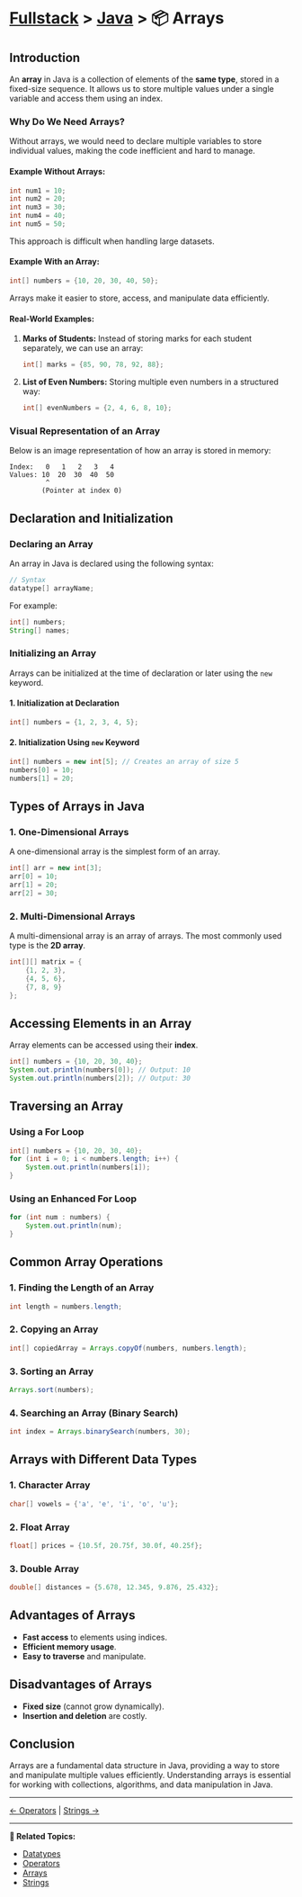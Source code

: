 # [Fullstack](../../) > [Java](../) > 📦 Arrays

## Introduction
An **array** in Java is a collection of elements of the **same type**, stored in a fixed-size sequence. 
It allows us to store multiple values under a single variable and access them using an index.

### **Why Do We Need Arrays?**
Without arrays, we would need to declare multiple variables to store individual values, making the code inefficient and hard to manage.

#### **Example Without Arrays:**
```java
int num1 = 10;
int num2 = 20;
int num3 = 30;
int num4 = 40;
int num5 = 50;
```
This approach is difficult when handling large datasets.

#### **Example With an Array:**
```java
int[] numbers = {10, 20, 30, 40, 50};
```
Arrays make it easier to store, access, and manipulate data efficiently.

#### **Real-World Examples:**
1. **Marks of Students:** Instead of storing marks for each student separately, we can use an array:
   ```java
   int[] marks = {85, 90, 78, 92, 88};
   ```
2. **List of Even Numbers:** Storing multiple even numbers in a structured way:
   ```java
   int[] evenNumbers = {2, 4, 6, 8, 10};
   ```

### **Visual Representation of an Array**
Below is an image representation of how an array is stored in memory:

```
Index:   0   1   2   3   4
Values: 10  20  30  40  50
         ^
        (Pointer at index 0)
```

## Declaration and Initialization

### Declaring an Array
An array in Java is declared using the following syntax:

```java
// Syntax
datatype[] arrayName;
```

For example:
```java
int[] numbers;
String[] names;
```

### Initializing an Array
Arrays can be initialized at the time of declaration or later using the `new` keyword.

#### **1. Initialization at Declaration**
```java
int[] numbers = {1, 2, 3, 4, 5};
```

#### **2. Initialization Using `new` Keyword**
```java
int[] numbers = new int[5]; // Creates an array of size 5
numbers[0] = 10;
numbers[1] = 20;
```

## Types of Arrays in Java
### **1. One-Dimensional Arrays**
A one-dimensional array is the simplest form of an array.
```java
int[] arr = new int[3];
arr[0] = 10;
arr[1] = 20;
arr[2] = 30;
```

### **2. Multi-Dimensional Arrays**
A multi-dimensional array is an array of arrays. The most commonly used type is the **2D array**.
```java
int[][] matrix = {
    {1, 2, 3},
    {4, 5, 6},
    {7, 8, 9}
};
```

## Accessing Elements in an Array
Array elements can be accessed using their **index**.
```java
int[] numbers = {10, 20, 30, 40};
System.out.println(numbers[0]); // Output: 10
System.out.println(numbers[2]); // Output: 30
```

## Traversing an Array
### **Using a For Loop**
```java
int[] numbers = {10, 20, 30, 40};
for (int i = 0; i < numbers.length; i++) {
    System.out.println(numbers[i]);
}
```

### **Using an Enhanced For Loop**
```java
for (int num : numbers) {
    System.out.println(num);
}
```

## Common Array Operations
### **1. Finding the Length of an Array**
```java
int length = numbers.length;
```

### **2. Copying an Array**
```java
int[] copiedArray = Arrays.copyOf(numbers, numbers.length);
```

### **3. Sorting an Array**
```java
Arrays.sort(numbers);
```

### **4. Searching an Array (Binary Search)**
```java
int index = Arrays.binarySearch(numbers, 30);
```

## Arrays with Different Data Types
### **1. Character Array**
```java
char[] vowels = {'a', 'e', 'i', 'o', 'u'};
```

### **2. Float Array**
```java
float[] prices = {10.5f, 20.75f, 30.0f, 40.25f};
```

### **3. Double Array**
```java
double[] distances = {5.678, 12.345, 9.876, 25.432};
```

## Advantages of Arrays
- **Fast access** to elements using indices.
- **Efficient memory usage**.
- **Easy to traverse** and manipulate.

## Disadvantages of Arrays
- **Fixed size** (cannot grow dynamically).
- **Insertion and deletion** are costly.

## Conclusion
Arrays are a fundamental data structure in Java, providing a way to store and manipulate multiple values efficiently. Understanding arrays is essential for working with collections, algorithms, and data manipulation in Java.

---

[← Operators](../operators) | [Strings →](../strings)

---

**🔗 Related Topics:**
- [Datatypes](../datatypes)
- [Operators](../operators)
- [Arrays](../arrays)
- [Strings](../strings)

